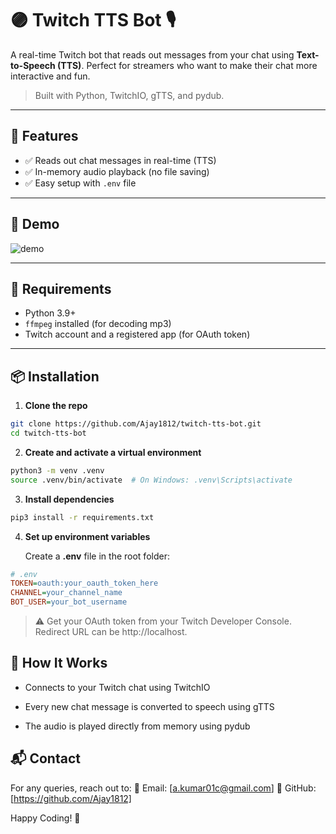 # 🟣 Twitch TTS Bot 🎙️

A real-time Twitch bot that reads out messages from your chat using **Text-to-Speech (TTS)**. Perfect for streamers who want to make their chat more interactive and fun.

> Built with Python, TwitchIO, gTTS, and pydub.

---

## 🎯 Features

- ✅ Reads out chat messages in real-time (TTS)
- ✅ In-memory audio playback (no file saving)
- ✅ Easy setup with `.env` file

---

## 🚀 Demo

![demo](https://media.giphy.com/media/v1.Y2lkPTc5MGI3NjExaWcwZXQ1cXhiYjRkOW04ZGx2YnpobWtpOWh6aGR3NGo2YWhraXNmZiZlcD12MV9naWZzX3NlYXJjaCZjdD1n/BhZMn2uU7jTuAfxmC6/giphy.gif)

---

## 🧰 Requirements

- Python 3.9+
- `ffmpeg` installed (for decoding mp3)
- Twitch account and a registered app (for OAuth token)

---

## 📦 Installation

1. **Clone the repo**

```bash
git clone https://github.com/Ajay1812/twitch-tts-bot.git
cd twitch-tts-bot
```

2. **Create and activate a virtual environment**

```sh
python3 -m venv .venv
source .venv/bin/activate  # On Windows: .venv\Scripts\activate
```

3. **Install dependencies**

```sh
pip3 install -r requirements.txt
```

4. **Set up environment variables**

    Create a **.env** file in the root folder:

```ini
# .env
TOKEN=oauth:your_oauth_token_here
CHANNEL=your_channel_name
BOT_USER=your_bot_username
```

> ⚠️ Get your OAuth token from your Twitch Developer Console. Redirect URL can be http://localhost.


## 🧠 How It Works
- Connects to your Twitch chat using TwitchIO

- Every new chat message is converted to speech using gTTS

- The audio is played directly from memory using pydub


## 📬 Contact

For any queries, reach out to:
📧 Email: [a.kumar01c@gmail.com]
🔗 GitHub: [https://github.com/Ajay1812]

Happy Coding! 🎉